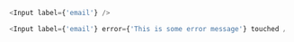 ```js
  <Input label={'email'} />
```

```js
  <Input label={'email'} error={'This is some error message'} touched />
```

